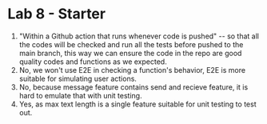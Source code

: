 # Lab 8 - Starter

1. "Within a Github action that runs whenever code is pushed" -- so that all the codes will be checked and run all the tests before pushed to the main branch, this way we can ensure the code in the repo are good quality codes and functions as we expected. 
2. No, we won't use E2E in checking a function's behavior, E2E is more suitable for simulating user actions. 
3. No, because message feature contains send and recieve feature, it is hard to emulate that with unit testing. 
4. Yes, as max text length is a single feature suitable for unit testing to test out. 